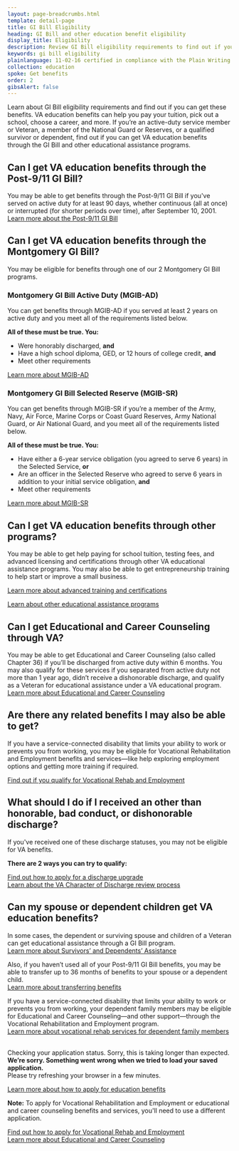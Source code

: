 ```yaml
---
layout: page-breadcrumbs.html
template: detail-page
title: GI Bill Eligibility
heading: GI Bill and other education benefit eligibility
display_title: Eligibility
description: Review GI Bill eligibility requirements to find out if you can get help paying for school or training. You can also find out if you qualify for other VA education benefits as a Veteran, service member, Reservist, National Guard Soldier, or qualified survivor or dependent.
keywords: gi bill eligibility
plainlanguage: 11-02-16 certified in compliance with the Plain Writing Act
collection: education
spoke: Get benefits
order: 2
gibsAlert: false
---
```


<div itemscope itemtype="http://schema.org/FAQPage">
<div class="va-introtext" itemprop="description" >

Learn about GI Bill eligibility requirements and find out if you can get these benefits. VA education benefits can help you pay your tuition, pick out a school, choose a career, and more. If you’re an active-duty service member or Veteran, a member of the National Guard or Reserves, or a qualified survivor or dependent, find out if you can get VA education benefits through the GI Bill and other educational assistance programs.

</div>

<div itemProp="mainEntity" itemscope itemtype="https://schema.org/Question">
<h2 itemprop="name">Can I get VA education benefits through the Post-9/11 GI Bill?</h2>
<div itemprop="acceptedAnswer" itemscope itemtype="https://schema.org/Answer">
<div itemprop="text">

You may be able to get benefits through the Post-9/11 GI Bill if you've served on active duty for at least 90 days, whether continuous (all at once) or interrupted (for shorter periods over time), after September 10, 2001. <br>
[Learn more about the Post-9/11 GI Bill](/education/about-gi-bill-benefits/post-9-11/)

</div>
</div>
</div>

<div itemscope itemtype="https://schema.org/Question">
<h2 itemprop="name">Can I get VA education benefits through the Montgomery GI Bill?</h2>
<div itemprop="acceptedAnswer" itemscope itemtype="https://schema.org/Answer">
<div itemprop="text">

You may be eligible for benefits through one of our 2 Montgomery GI Bill programs.

### Montgomery GI Bill Active Duty (MGIB-AD)

You can get benefits through MGIB-AD if you served at least 2 years on active duty and you meet all of the requirements listed below.

**All of these must be true. You:**

- Were honorably discharged, **and**
- Have a high school diploma, GED, or 12 hours of college credit, **and**
- Meet other requirements

[Learn more about MGIB-AD](/education/about-gi-bill-benefits/montgomery-active-duty/)

### Montgomery GI Bill Selected Reserve (MGIB-SR)

You can get benefits through MGIB-SR if you’re a member of the Army, Navy, Air Force, Marine Corps or Coast Guard Reserves, Army National Guard, or Air National Guard, and you meet all of the requirements listed below.

**All of these must be true. You:**

- Have either a 6-year service obligation (you agreed to serve 6 years) in the Selected Service, **or**
- Are an officer in the Selected Reserve who agreed to serve 6 years in addition to your initial service obligation, **and**
- Meet other requirements

[Learn more about MGIB-SR](/education/about-gi-bill-benefits/montgomery-selected-reserve/)

</div>
</div>
</div>

<div itemscope itemtype="https://schema.org/Question">
<h2 itemprop="name">Can I get VA education benefits through other programs?</h2>
<div itemprop="acceptedAnswer" itemscope itemtype="https://schema.org/Answer">
<div itemprop="text">

You may be able to get help paying for school tuition, testing fees, and advanced licensing and certifications through other VA educational assistance programs. You may also be able to get entrepreneurship training to help start or improve a small business.

[Learn more about advanced training and certifications](/education/about-gi-bill-benefits/how-to-use-benefits/)

[Learn about other educational assistance programs](/education/other-va-education-benefits/)

</div>
</div>
</div>

<div itemscope itemtype="https://schema.org/Question">
<h2 itemprop="name">Can I get Educational and Career Counseling through VA?</h2>
<div itemprop="acceptedAnswer" itemscope itemtype="https://schema.org/Answer">
<div itemprop="text">

You may be able to get Educational and Career Counseling (also called Chapter 36) if you’ll be discharged from active duty within 6 months. You may also qualify for these services if you separated from active duty not more than 1 year ago, didn’t receive a dishonorable discharge, and qualify as a Veteran for educational assistance under a VA educational program. <br>
[Learn more about Educational and Career Counseling](/careers-employment/education-and-career-counseling/)

</div>
</div>
</div>

<div itemscope itemtype="https://schema.org/Question">
<h2 itemprop="name">Are there any related benefits I may also be able to get?</h2>
<div itemprop="acceptedAnswer" itemscope itemtype="https://schema.org/Answer">
<div itemprop="text">

If you have a service-connected disability that limits your ability to work or prevents you from working, you may be eligible for Vocational Rehabilitation and Employment benefits and services—like help exploring employment options and getting more training if required. <br>

[Find out if you qualify for Vocational Rehab and Employment](/careers-employment/vocational-rehabilitation/eligibility/)

</div>
</div>
</div>

<div itemscope itemtype="https://schema.org/Question">
<h2 itemprop="name">What should I do if I received an other than honorable, bad conduct, or dishonorable discharge?</h2>
<div itemprop="acceptedAnswer" itemscope itemtype="https://schema.org/Answer">
<div itemprop="text">

If you've received one of these discharge statuses, you may not be eligible for VA benefits.

**There are 2 ways you can try to qualify:**

[Find out how to apply for a discharge upgrade](/discharge-upgrade-instructions/)<br/>
[Learn about the VA Character of Discharge review process](/discharge-upgrade-instructions/#other-options)

</div>
</div>
</div>

<div itemscope itemtype="https://schema.org/Question">
<h2 itemprop="name">Can my spouse or dependent children get VA education benefits?</h2>
<div itemprop="acceptedAnswer" itemscope itemtype="https://schema.org/Answer">
<div itemprop="text">

In some cases, the dependent or surviving spouse and children of a Veteran can get educational assistance through a GI Bill program. <br> [Learn more about Survivors’ and Dependents’ Assistance](/education/survivor-dependent-benefits/)

Also, if you haven’t used all of your Post-9/11 GI Bill benefits, you may be able to transfer up to 36 months of benefits to your spouse or a dependent child. <br>
[Learn more about transferring benefits](/education/transfer-post-9-11-gi-bill-benefits/)

If you have a service-connected disability that limits your ability to work or prevents you from working, your dependent family members may be eligible for Educational and Career Counseling—and other support—through the Vocational Rehabilitation and Employment program. <br>
[Learn more about vocational rehab services for dependent family members](/careers-employment/dependent-benefits/)

</div><div markdown="0"><br></div>

<div data-widget-type="education-app-status" data-widget-timeout="20">
  <div class="loading-indicator-container">
    <div class="loading-indicator" role="progressbar" aria-valuetext="Checking your application status."></div>
    <span class="loading-indicator-message loading-indicator-message--normal">
      Checking your application status.
    </span>
    <span class="loading-indicator-message loading-indicator-message--slow vads-u-display--none" aria-hidden="true">
      Sorry, this is taking longer than expected.
    </span>
  </div>
  <span class="static-widget-content vads-u-display--none" aria-hidden="true"></span>
  <div class="usa-alert usa-alert-error sip-application-error vads-u-display--none" aria-hidden="true">
    <div class="usa-alert-body">
      <strong>We’re sorry. Something went wrong when we tried to load your saved application.</strong><br>Please try refreshing your browser in a few minutes.
    </div>
  </div>
</div>

[Learn more about how to apply for education benefits](/education/how-to-apply/)

**Note:** To apply for Vocational Rehabilitation and Employment or educational and career counseling benefits and services, you'll need to use a different application.

[Find out how to apply for Vocational Rehab and Employment](/careers-employment/vocational-rehabilitation/how-to-apply/) <br>
[Learn more about Educational and Career Counseling](/careers-employment/education-and-career-counseling/)

<div markdown="0"><br></div>
</div>
